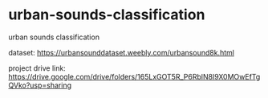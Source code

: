 # urban-sounds-classification
urban sounds classification

dataset: https://urbansounddataset.weebly.com/urbansound8k.html


project drive link: https://drive.google.com/drive/folders/165LxGOT5R_P6RblN8I9X0MOwEfTgQVko?usp=sharing
